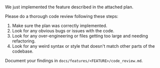 We just implemented the feature described in the attached plan.

Please do a thorough code review following these steps:

1. Make sure the plan was correctly implemented.
2. Look for any obvious bugs or issues with the code.
3. Look for any over-engineering or files getting too large and needing refactoring.
4. Look for any weird syntax or style that doesn't match other parts of the codebase.

Document your findings in `docs/features/<FEATURE>/code_review.md`.
